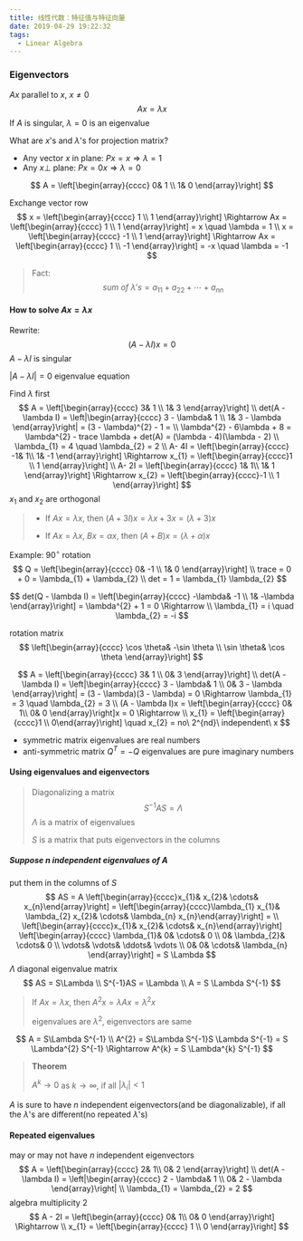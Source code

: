 ```yaml
---
title: 线性代数：特征值与特征向量
date: 2019-04-29 19:22:32
tags:
  - Linear Algebra
---
```


### Eigenvectors

$Ax$ parallel to $x$, $x \neq 0$
$$
Ax = \lambda x
$$
If $A$ is singular, $\lambda = 0$ is an eigenvalue

What are $x$'s and $\lambda$'s for projection matrix?

- Any vector $x$ in plane: $Px = x \Rightarrow \lambda = 1$
- Any $x \bot$ plane: $Px = 0x \Rightarrow \lambda = 0$

<!--more-->
$$
A = \left[\begin{array}{cccc}
0& 1 \\
1& 0
\end{array}\right]
$$

Exchange vector row
$$
x = \left[\begin{array}{cccc}
1 \\
1
\end{array}\right] \Rightarrow
Ax = \left[\begin{array}{cccc}
1 \\
1
\end{array}\right] = x \quad \lambda = 1 \\
x = \left[\begin{array}{cccc}
-1 \\
1
\end{array}\right] \Rightarrow
Ax = \left[\begin{array}{cccc}
1 \\
-1
\end{array}\right] = -x \quad \lambda = -1
$$

> Fact:
> $$
> sum\ of\ \lambda's = a_{11} + a_{22} + \cdots + a_{nn}
> $$

#### How to solve $Ax = \lambda x$

Rewrite:
$$
(A - \lambda I)x = 0
$$
$A - \lambda I$ is singular

$|A - \lambda I| = 0$ eigenvalue equation

Find $\lambda$ first
$$
A = \left[\begin{array}{cccc}
3& 1 \\
1& 3
\end{array}\right] \\
det(A - \lambda I) = 
\left|\begin{array}{cccc}
3 - \lambda& 1 \\
1& 3 - \lambda
\end{array}\right| = 
(3 - \lambda)^{2} - 1 = \\
\lambda^{2} - 6\lambda + 8 =
\lambda^{2} - trace \lambda + det(A) = 
(\lambda - 4)(\lambda - 2) \\
\lambda_{1} = 4 \quad \lambda_{2} = 2 \\
A- 4I = 
\left[\begin{array}{cccc}
-1& 1\\
1& -1
\end{array}\right] \Rightarrow
x_{1} = \left[\begin{array}{cccc}1 \\ 1 \end{array}\right] \\
A- 2I = 
\left[\begin{array}{cccc}
1& 1\\
1& 1
\end{array}\right] \Rightarrow
x_{2} = \left[\begin{array}{cccc}-1 \\ 1 \end{array}\right]
$$
$x_{1}$ and $x_{2}$ are orthogonal

> - If $Ax = \lambda x$, then $(A + 3 I)x = \lambda x + 3 x = (\lambda + 3)x$
>
> - If $Ax = \lambda x$, $Bx = \alpha x$, then $(A + B)x = (\lambda + \alpha) x$

Example: $90^{\circ}$ rotation 
$$
Q = \left[\begin{array}{cccc}
0& -1 \\
1& 0
\end{array}\right] \\
trace = 0 + 0 = \lambda_{1} + \lambda_{2} \\
det = 1 = \lambda_{1} \lambda_{2}
$$

$$
det(Q - \lambda I) = \left[\begin{array}{cccc}
-\lambda& -1 \\
1& -\lambda
\end{array}\right] = \lambda^{2} + 1 = 0 \Rightarrow \\
\lambda_{1} = i \quad \lambda_{2} = -i
$$

rotation matrix
$$
\left[\begin{array}{cccc}
\cos \theta& -\sin \theta \\
\sin \theta& \cos \theta
\end{array}\right]
$$

$$
A = \left[\begin{array}{cccc}
3& 1 \\
0& 3
\end{array}\right] \\
det(A - \lambda I) = \left|\begin{array}{cccc}
3 - \lambda& 1 \\
0& 3 - \lambda
\end{array}\right| = (3 - \lambda)(3 - \lambda) = 0 \Rightarrow
\lambda_{1} = 3 \quad \lambda_{2} = 3 \\
(A - \lambda I)x = \left[\begin{array}{cccc}
0& 1\\
0& 0
\end{array}\right]x = 0 \Rightarrow \\
x_{1} = \left[\begin{array}{cccc}1 \\ 0\end{array}\right] \quad x_{2} = no\ 2^{nd}\ independent\ x 
$$

- symmetric matrix eigenvalues are real numbers
- anti-symmetric matrix $Q^{T} = -Q$ eigenvalues are pure imaginary numbers

#### Using eigenvalues and eigenvectors

> Diagonalizing a matrix
> $$
> S^{-1}AS = \Lambda
> $$
> $\Lambda$ is a matrix of eigenvalues
>
> $S$ is a matrix that puts eigenvectors in the columns

##### Suppose $n$ independent eigenvalues of $A$

put them in the columns of $S$
$$
AS = A \left[\begin{array}{cccc}x_{1}& x_{2}& \cdots& x_{n}\end{array}\right] = 
\left[\begin{array}{cccc}\lambda_{1} x_{1}& \lambda_{2} x_{2}& \cdots& \lambda_{n} x_{n}\end{array}\right] = \\
\left[\begin{array}{cccc}x_{1}& x_{2}& \cdots& x_{n}\end{array}\right]
\left[\begin{array}{cccc}
\lambda_{1}& 0& \cdots& 0 \\
0& \lambda_{2}& \cdots& 0 \\
\vdots& \vdots& \ddots& \vdots \\
0& 0& \cdots& \lambda_{n}
\end{array}\right] = S \Lambda
$$
$\Lambda$ diagonal eigenvalue matrix
$$
AS = S\Lambda \\
S^{-1}AS = \Lambda \\
A = S \Lambda S^{-1}
$$

> If $Ax = \lambda x$, then $A^{2} x = \lambda Ax = \lambda^{2} x$
>
> eigenvalues are $\lambda^{2}$, eigenvectors are same

$$
A = S\Lambda S^{-1} \\
A^{2} = S\Lambda S^{-1}S \Lambda S^{-1} = S \Lambda^{2} S^{-1} \Rightarrow
A^{k} = S \Lambda^{k} S^{-1}
$$

> **Theorem**
>
> $A^{k} \to 0$ as $k \to \infty$, if all $|\lambda_{i}| \lt 1$

$A$ is sure to have $n$ independent eigenvectors(and be diagonalizable), if all the $\lambda$'s are different(no repeated $\lambda$'s)

#### Repeated eigenvalues

may or may not have $n$ independent eigenvectors
$$
A = 
\left[\begin{array}{cccc}
2& 1\\
0& 2
\end{array}\right] \\
det(A - \lambda I) = \left|\begin{array}{cccc}
2 - \lambda& 1 \\
0& 2 - \lambda
\end{array}\right| \\
\lambda_{1} = \lambda_{2} = 2
$$
algebra multiplicity $2$
$$
A - 2I = \left[\begin{array}{cccc}
0& 1\\
0& 0
\end{array}\right] \Rightarrow \\
x_{1} = \left[\begin{array}{cccc}
1 \\
0
\end{array}\right]
$$
